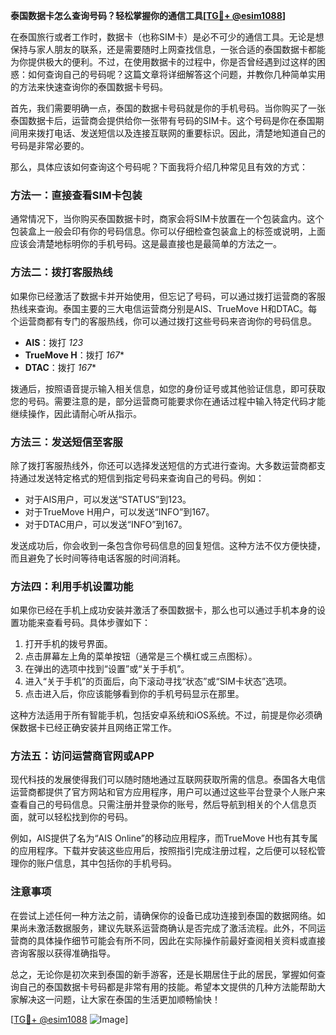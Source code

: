 **泰国数据卡怎么查询号码？轻松掌握你的通信工具[[TG💪+ @esim1088](https://t.me/s/esim1088)]**

在泰国旅行或者工作时，数据卡（也称SIM卡）是必不可少的通信工具。无论是想保持与家人朋友的联系，还是需要随时上网查找信息，一张合适的泰国数据卡都能为你提供极大的便利。不过，在使用数据卡的过程中，你是否曾经遇到过这样的困惑：如何查询自己的号码呢？这篇文章将详细解答这个问题，并教你几种简单实用的方法来快速查询你的泰国数据卡号码。

首先，我们需要明确一点，泰国的数据卡号码就是你的手机号码。当你购买了一张泰国数据卡后，运营商会提供给你一张带有号码的SIM卡。这个号码是你在泰国期间用来拨打电话、发送短信以及连接互联网的重要标识。因此，清楚地知道自己的号码是非常必要的。

那么，具体应该如何查询这个号码呢？下面我将介绍几种常见且有效的方式：

### 方法一：直接查看SIM卡包装

通常情况下，当你购买泰国数据卡时，商家会将SIM卡放置在一个包装盒内。这个包装盒上一般会印有你的号码信息。你可以仔细检查包装盒上的标签或说明，上面应该会清楚地标明你的手机号码。这是最直接也是最简单的方法之一。

### 方法二：拨打客服热线

如果你已经激活了数据卡并开始使用，但忘记了号码，可以通过拨打运营商的客服热线来查询。泰国主要的三大电信运营商分别是AIS、TrueMove H和DTAC。每个运营商都有专门的客服热线，你可以通过拨打这些号码来咨询你的号码信息。

- **AIS**：拨打 *123*
- **TrueMove H**：拨打 *167**
- **DTAC**：拨打 *167**

拨通后，按照语音提示输入相关信息，如您的身份证号或其他验证信息，即可获取您的号码。需要注意的是，部分运营商可能要求你在通话过程中输入特定代码才能继续操作，因此请耐心听从指示。

### 方法三：发送短信至客服

除了拨打客服热线外，你还可以选择发送短信的方式进行查询。大多数运营商都支持通过发送特定格式的短信到指定号码来查询自己的号码。例如：

- 对于AIS用户，可以发送“STATUS”到123。
- 对于TrueMove H用户，可以发送“INFO”到167。
- 对于DTAC用户，可以发送“INFO”到167。

发送成功后，你会收到一条包含你号码信息的回复短信。这种方法不仅方便快捷，而且避免了长时间等待电话客服的时间消耗。

### 方法四：利用手机设置功能

如果你已经在手机上成功安装并激活了泰国数据卡，那么也可以通过手机本身的设置功能来查看号码。具体步骤如下：

1. 打开手机的拨号界面。
2. 点击屏幕左上角的菜单按钮（通常是三个横杠或三点图标）。
3. 在弹出的选项中找到“设置”或“关于手机”。
4. 进入“关于手机”的页面后，向下滚动寻找“状态”或“SIM卡状态”选项。
5. 点击进入后，你应该能够看到你的手机号码显示在那里。

这种方法适用于所有智能手机，包括安卓系统和iOS系统。不过，前提是你必须确保数据卡已经正确安装并且网络正常工作。

### 方法五：访问运营商官网或APP

现代科技的发展使得我们可以随时随地通过互联网获取所需的信息。泰国各大电信运营商都提供了官方网站和官方应用程序，用户可以通过这些平台登录个人账户来查看自己的号码信息。只需注册并登录你的账号，然后导航到相关的个人信息页面，就可以轻松找到你的号码。

例如，AIS提供了名为“AIS Online”的移动应用程序，而TrueMove H也有其专属的应用程序。下载并安装这些应用后，按照指引完成注册过程，之后便可以轻松管理你的账户信息，其中包括你的手机号码。

### 注意事项

在尝试上述任何一种方法之前，请确保你的设备已成功连接到泰国的数据网络。如果尚未激活数据服务，建议先联系运营商确认是否完成了激活流程。此外，不同运营商的具体操作细节可能会有所不同，因此在实际操作前最好查阅相关资料或直接咨询客服以获得准确指导。

总之，无论你是初次来到泰国的新手游客，还是长期居住于此的居民，掌握如何查询自己的泰国数据卡号码都是非常有用的技能。希望本文提供的几种方法能帮助大家解决这一问题，让大家在泰国的生活更加顺畅愉快！

[[TG💪+ @esim1088](https://t.me/s/esim1088) ![Image](https://i.postimg.cc/4NQfJmqS/Snipaste-2025-05-13-00-14-12.png)]